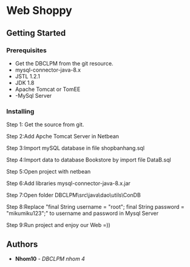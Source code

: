 # Web Shoppy

## Getting Started

### Prerequisites

- Get the DBCLPM from the git resource.
- mysql-connector-java-8.x
- JSTL 1.2.1
- JDK 1.8
- Apache Tomcat or TomEE
- -MySql Server

### Installing

Step 1: Get the source from git.

Step 2:Add Apche Tomcat Server in Netbean

Step 3:Import mySQL database in file shopbanhang.sql

Step 4:Import data to database Bookstore by import file DataB.sql

Step 5:Open project with netbean

Step 6:Add libraries mysql-connector-java-8.x.jar

Step 7:Open folder DBCLPM\src\java\dao\utils\ConDB

Step 8:Replace 
        "final String username = "root";
        final String password = "mikumiku123";"
        to username and password in Mysql Server
      
Step 9:Run project and enjoy our Web =))

## Authors
* **Nhom10** - *DBCLPM nhom 4*
